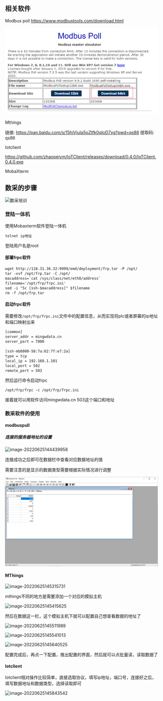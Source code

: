 ## 相关软件

Modbus poll https://www.modbustools.com/download.html

![image-20220622093312152](https://raw.githubusercontent.com/mowang111/image-hosting/master/typora_images/image-20220622093312152.png)

Mthings 

链接: https://pan.baidu.com/s/15hiVjuIa5oZtfk0qIoD7xg?pwd=qs86 提取码: qs86

Iotclient

https://github.com/zhaopeiym/IoTClient/releases/download/0.4.0/IoTClient.0.4.0.exe

MobaXterm

## 数采的步骤

![数采培训](C:\Users\11547\Downloads\数采培训.png)

### 登陆一体机

使用Mobaxterm软件登陆一体机

```
telnet ip地址
```

登陆用户名是root

#### 部署frpc软件

```
wget http://118.31.36.32:9999/emd/deployment/frp.tar -P /opt/
tar -xvf /opt/frp.tar -C /opt/
macaddress=`cat /sys/class/net/eth0/address`
filename='/opt/frp/frpc.ini'
sed -i "5c [ssh-$macaddress]" $filename
rm -f /opt/frp.tar
```

#### 启动frpc软件

需要修改`/opt/frp/frpc.ini`文件中的配置信息，从而实现将plc或者屏幕的ip地址和端口映射出来

```
[common]
server_addr = mingwdata.cn
server_port = 7000

[ssh-mb8000-58:7a:62:7f:e7:2a]
type = tcp
local_ip = 192.168.1.101
local_port = 502
remote_port = 503
```

然后运行命令启动frpc

```
/opt/frp/frpc -c /opt/frp/frpc.ini
```

接着就可以用软件访问mingwdata.cn 503这个端口和地址

### 数采软件的使用

#### modbuspull

##### 连接的服务器地址的设置

![image-20220625144439958](C:\Users\11547\AppData\Roaming\Typora\typora-user-images\image-20220625144439958.png)

连接成功之后即可在数据栏中查看对应数据地址的值

需要注意的是显示的数据类型需要根据实际情况进行调整

![image-20220707103731894](https://raw.githubusercontent.com/mowang111/image-hosting/master/typora_images/image-20220707103731894.png)

#### MThings

![image-20220625145315731](C:\Users\11547\AppData\Roaming\Typora\typora-user-images\image-20220625145315731.png)

mthings不同的地方是需要添加一个对应的模拟主机

![image-20220625145415625](C:\Users\11547\AppData\Roaming\Typora\typora-user-images\image-20220625145415625.png)

然后在数据这一栏，这个模拟主机下就可以配置自己想查看数据的地址了

![image-20220625145511989](C:\Users\11547\AppData\Roaming\Typora\typora-user-images\image-20220625145511989.png)

![image-20220625145541013](C:\Users\11547\AppData\Roaming\Typora\typora-user-images\image-20220625145541013.png)

![image-20220625145640525](C:\Users\11547\AppData\Roaming\Typora\typora-user-images\image-20220625145640525.png)

配置完成后，再点一下配置，推出配置的界面，然后就可以点批量读，读取数据了

#### Iotclient

Iotclient相对操作比较简单，直接选取协议，填写ip地址，端口号，连接好之后，填写数据地址和数据类型，选择读取即可

![image-20220625145843542](C:\Users\11547\AppData\Roaming\Typora\typora-user-images\image-20220625145843542.png)

